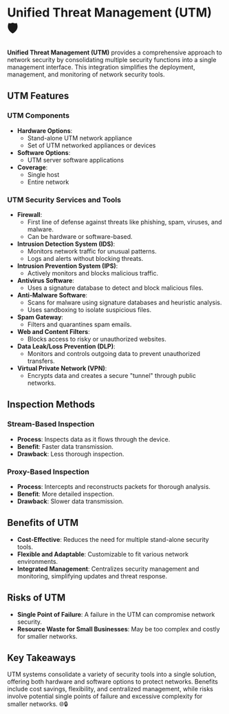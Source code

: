 # Unified Threat Management (UTM) 🛡️

**Unified Threat Management (UTM)** provides a comprehensive approach to network security by consolidating multiple security functions into a single management interface. This integration simplifies the deployment, management, and monitoring of network security tools.

## UTM Features

### UTM Components
- **Hardware Options**:
  - Stand-alone UTM network appliance
  - Set of UTM networked appliances or devices
- **Software Options**:
  - UTM server software applications
- **Coverage**:
  - Single host
  - Entire network

### UTM Security Services and Tools
- **Firewall**:
  - First line of defense against threats like phishing, spam, viruses, and malware.
  - Can be hardware or software-based.
- **Intrusion Detection System (IDS)**:
  - Monitors network traffic for unusual patterns.
  - Logs and alerts without blocking threats.
- **Intrusion Prevention System (IPS)**:
  - Actively monitors and blocks malicious traffic.
- **Antivirus Software**:
  - Uses a signature database to detect and block malicious files.
- **Anti-Malware Software**:
  - Scans for malware using signature databases and heuristic analysis.
  - Uses sandboxing to isolate suspicious files.
- **Spam Gateway**:
  - Filters and quarantines spam emails.
- **Web and Content Filters**:
  - Blocks access to risky or unauthorized websites.
- **Data Leak/Loss Prevention (DLP)**:
  - Monitors and controls outgoing data to prevent unauthorized transfers.
- **Virtual Private Network (VPN)**:
  - Encrypts data and creates a secure "tunnel" through public networks.

## Inspection Methods

### Stream-Based Inspection
- **Process**: Inspects data as it flows through the device.
- **Benefit**: Faster data transmission.
- **Drawback**: Less thorough inspection.

### Proxy-Based Inspection
- **Process**: Intercepts and reconstructs packets for thorough analysis.
- **Benefit**: More detailed inspection.
- **Drawback**: Slower data transmission.

## Benefits of UTM

- **Cost-Effective**: Reduces the need for multiple stand-alone security tools.
- **Flexible and Adaptable**: Customizable to fit various network environments.
- **Integrated Management**: Centralizes security management and monitoring, simplifying updates and threat response.

## Risks of UTM

- **Single Point of Failure**: A failure in the UTM can compromise network security.
- **Resource Waste for Small Businesses**: May be too complex and costly for smaller networks.

## Key Takeaways

UTM systems consolidate a variety of security tools into a single solution, offering both hardware and software options to protect networks. Benefits include cost savings, flexibility, and centralized management, while risks involve potential single points of failure and excessive complexity for smaller networks. 🌐🔒
